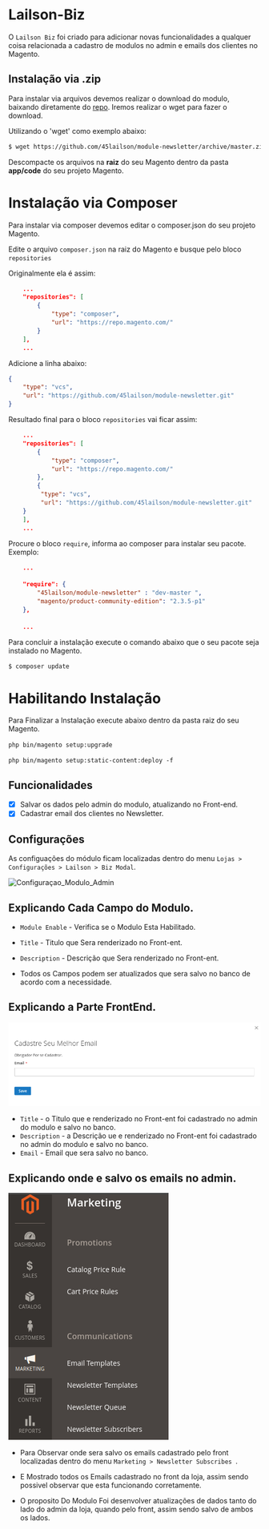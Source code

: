 # Lailson-Biz

O `Lailson Biz` foi criado para adicionar novas funcionalidades a qualquer coisa relacionada a cadastro de modulos no admin e emails dos  clientes no Magento.


## Instalação via .zip

Para instalar via arquivos devemos realizar o download do modulo, baixando diretamente do [repo](https://github.com:45lailson/module-newsletter.git). Iremos realizar o wget para fazer o download.

Utilizando o 'wget' como exemplo abaixo:
```bash
$ wget https://github.com/45lailson/module-newsletter/archive/master.zip
```
Descompacte os arquivos na **raiz** do seu Magento dentro da pasta **app/code** do seu projeto Magento.


# Instalação via Composer

Para instalar via composer devemos editar o composer.json do seu projeto Magento.

Edite o arquivo `composer.json` na raiz do Magento e busque pelo bloco `repositories`

Originalmente ela é assim:

```json
    ...
    "repositories": [
        {
            "type": "composer",
            "url": "https://repo.magento.com/"
        }
    ],
    ...
```
    

Adicione a linha abaixo:
```json
{
	"type": "vcs",
	"url": "https://github.com/45lailson/module-newsletter.git"
}
```

Resultado final para o bloco `repositories` vai ficar assim:

```json
    ...
    "repositories": [
        {
            "type": "composer",
            "url": "https://repo.magento.com/"
        },
        {
	     "type": "vcs",
	     "url": "https://github.com/45lailson/module-newsletter.git"
	}
    ],
    ...
```
Procure o bloco `require`, informa ao composer para instalar seu pacote. Exemplo:

```json
    ...
    
    "require": {
        "45lailson/module-newsletter" : "dev-master ",
        "magento/product-community-edition": "2.3.5-p1"
    },

    ...
```

Para concluir a instalação execute o comando abaixo que o seu pacote seja instalado no Magento.
```bash
$ composer update
```


# Habilitando Instalação

Para Finalizar a Instalação execute abaixo dentro da pasta raiz do seu Magento.

`php bin/magento setup:upgrade`

`php bin/magento setup:static-content:deploy -f`


## Funcionalidades

* [x] Salvar os dados pelo admin do modulo, atualizando no Front-end.
* [x] Cadastrar email dos clientes no Newsletter.

## Configurações

As configuações do módulo ficam localizadas dentro do menu `Lojas > Configurações > Lailson > Biz Modal`.
 

![Configuraçao_Modulo_Admin](docs/Configuraçao_Modulo_Admin.png)


## Explicando Cada Campo do Modulo.

- `Module Enable` -  Verifica se o Modulo Esta Habilitado.
- `Title` -  Titulo que Sera renderizado no Front-ent.
- `Description` -  Descrição que Sera renderizado no Front-ent.

- Todos os Campos podem ser atualizados que sera salvo no banco de acordo com a necessidade.



## Explicando a Parte FrontEnd.

![Configuraçao_Modulo_Admin](docs/Front.png)

- `Title` -  o Titulo que e renderizado no Front-ent foi cadastrado no admin do modulo e salvo no banco.
- `Description` -  a Descrição ue e renderizado no Front-ent foi cadastrado no admin do modulo e salvo no banco.
-  `Email` -  Email que sera salvo no banco.

## Explicando onde e salvo os emails no admin.

![Configuraçao_Modulo_Admin](docs/marketing.png)

- Para Observar onde sera salvo os emails cadastrado pelo front localizadas dentro do menu `Marketing > Newsletter Subscribes `.

- E Mostrado todos os Emails cadastrado no front da loja, assim sendo possivel observar que esta funcionando corretamente.

- O proposito Do Modulo Foi desenvolver atualizações de dados tanto do lado do admin da loja, quando pelo front, assim sendo salvo de ambos os lados.  
